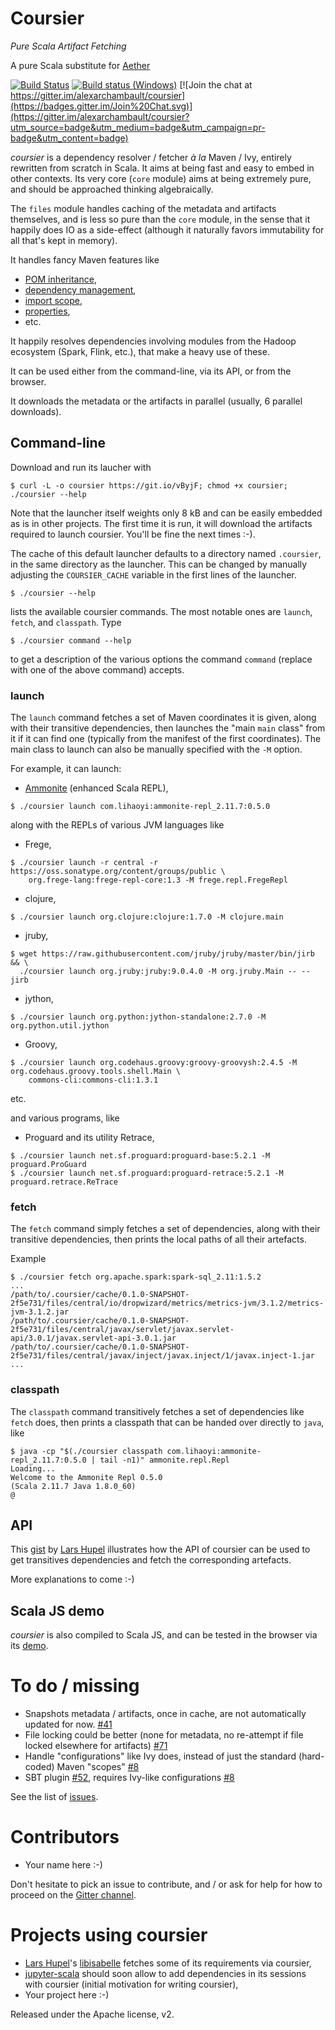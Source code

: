 # Coursier

*Pure Scala Artifact Fetching*

A pure Scala substitute for [Aether](http://www.eclipse.org/aether/)

[![Build Status](https://travis-ci.org/alexarchambault/coursier.svg?branch=master)](https://travis-ci.org/alexarchambault/coursier)
[![Build status (Windows)](https://ci.appveyor.com/api/projects/status/trtum5b7washfbj9?svg=true)](https://ci.appveyor.com/project/alexarchambault/coursier)
[![Join the chat at https://gitter.im/alexarchambault/coursier](https://badges.gitter.im/Join%20Chat.svg)](https://gitter.im/alexarchambault/coursier?utm_source=badge&utm_medium=badge&utm_campaign=pr-badge&utm_content=badge)

*coursier* is a dependency resolver / fetcher *à la* Maven / Ivy, entirely
rewritten from scratch in Scala. It aims at being fast and easy to embed
in other contexts. Its very core (`core` module) aims at being
extremely pure, and should be approached thinking algebraically.

The `files` module handles caching of the metadata and artifacts themselves,
and is less so pure than the `core` module, in the sense that it happily
does IO as a side-effect (although it naturally favors immutability for all
that's kept in memory).

It handles fancy Maven features like
* [POM inheritance](http://books.sonatype.com/mvnref-book/reference/pom-relationships-sect-project-relationships.html#pom-relationships-sect-project-inheritance),
* [dependency management](http://books.sonatype.com/mvnex-book/reference/optimizing-sect-dependencies.html),
* [import scope](https://maven.apache.org/guides/introduction/introduction-to-dependency-mechanism.html#Importing_Dependencies),
* [properties](http://books.sonatype.com/mvnref-book/reference/resource-filtering-sect-properties.html),
* etc.

It happily resolves dependencies involving modules from the Hadoop ecosystem (Spark, Flink, etc.), that
make a heavy use of these.

It can be used either from the command-line, via its API, or from the browser.

It downloads the metadata or the artifacts in parallel (usually, 6 parallel
downloads).

## Command-line

Download and run its laucher with
```
$ curl -L -o coursier https://git.io/vByjF; chmod +x coursier; ./coursier --help
```

Note that the launcher itself weights only 8 kB and can be easily
embedded as is in other projects.
The first time it is run, it will download the artifacts required to launch
coursier. You'll be fine the next times :-).

The cache of this default launcher defaults to a directory named `.coursier`,
in the same directory as the launcher. This can be changed by manually adjusting
the `COURSIER_CACHE` variable in the first lines of the launcher.

```
$ ./coursier --help
```
lists the available coursier commands. The most notable ones are `launch`,
`fetch`, and `classpath`. Type
```
$ ./coursier command --help
```
to get a description of the various options the command `command` (replace with one
of the above command) accepts.

### launch

The `launch` command fetches a set of Maven coordinates it is given, along
with their transitive dependencies, then launches the "main `main` class" from
it if it can find one (typically from the manifest of the first coordinates).
The main class to launch can also be manually specified with the `-M` option.

For example, it can launch:

* [Ammonite](https://github.com/lihaoyi/Ammonite) (enhanced Scala REPL),
```
$ ./coursier launch com.lihaoyi:ammonite-repl_2.11.7:0.5.0
```

along with the REPLs of various JVM languages like

* Frege,
```
$ ./coursier launch -r central -r https://oss.sonatype.org/content/groups/public \
    org.frege-lang:frege-repl-core:1.3 -M frege.repl.FregeRepl
```

* clojure,
```
$ ./coursier launch org.clojure:clojure:1.7.0 -M clojure.main
```

* jruby,
```
$ wget https://raw.githubusercontent.com/jruby/jruby/master/bin/jirb && \
  ./coursier launch org.jruby:jruby:9.0.4.0 -M org.jruby.Main -- -- jirb
```

* jython,
```
$ ./coursier launch org.python:jython-standalone:2.7.0 -M org.python.util.jython
```

* Groovy,
```
$ ./coursier launch org.codehaus.groovy:groovy-groovysh:2.4.5 -M org.codehaus.groovy.tools.shell.Main \
    commons-cli:commons-cli:1.3.1
```

etc.

and various programs, like

* Proguard and its utility Retrace,
```
$ ./coursier launch net.sf.proguard:proguard-base:5.2.1 -M proguard.ProGuard
$ ./coursier launch net.sf.proguard:proguard-retrace:5.2.1 -M proguard.retrace.ReTrace
```

### fetch

The `fetch` command simply fetches a set of dependencies, along with their
transitive dependencies, then prints the local paths of all their artefacts.

Example
```
$ ./coursier fetch org.apache.spark:spark-sql_2.11:1.5.2
...
/path/to/.coursier/cache/0.1.0-SNAPSHOT-2f5e731/files/central/io/dropwizard/metrics/metrics-jvm/3.1.2/metrics-jvm-3.1.2.jar
/path/to/.coursier/cache/0.1.0-SNAPSHOT-2f5e731/files/central/javax/servlet/javax.servlet-api/3.0.1/javax.servlet-api-3.0.1.jar
/path/to/.coursier/cache/0.1.0-SNAPSHOT-2f5e731/files/central/javax/inject/javax.inject/1/javax.inject-1.jar
...
```

### classpath

The `classpath` command transitively fetches a set of dependencies like
`fetch` does, then prints a classpath that can be handed over directly
to `java`, like
```
$ java -cp "$(./coursier classpath com.lihaoyi:ammonite-repl_2.11.7:0.5.0 | tail -n1)" ammonite.repl.Repl
Loading...
Welcome to the Ammonite Repl 0.5.0
(Scala 2.11.7 Java 1.8.0_60)
@
```

## API

This [gist](https://gist.github.com/larsrh/42da43aa74dc4e78aa59) by [Lars Hupel](https://github.com/larsrh/)
illustrates how the API of coursier can be used to get transitives dependencies
and fetch the corresponding artefacts.

More explanations to come :-)

## Scala JS demo

*coursier* is also compiled to Scala JS, and can be tested in the browser via its
[demo](http://alexarchambault.github.io/coursier/#demo).

# To do / missing

- Snapshots metadata / artifacts, once in cache, are not automatically
updated for now. [#41](https://github.com/alexarchambault/coursier/issues/41)
- File locking could be better (none for metadata, no re-attempt if file locked elsewhere for artifacts) [#71](https://github.com/alexarchambault/coursier/issues/71)
- Handle "configurations" like Ivy does, instead of just the standard
(hard-coded) Maven "scopes" [#8](https://github.com/alexarchambault/coursier/issues/8)
- SBT plugin [#52](https://github.com/alexarchambault/coursier/issues/52),
requires Ivy-like configurations [#8](https://github.com/alexarchambault/coursier/issues/8)

See the list of [issues](https://github.com/alexarchambault/coursier/issues).

# Contributors

- Your name here :-)

Don't hesitate to pick an issue to contribute, and / or ask for help for how to proceed
on the [Gitter channel](https://gitter.im/alexarchambault/coursier).

# Projects using coursier

- [Lars Hupel](https://github.com/larsrh/)'s [libisabelle](https://github.com/larsrh/libisabelle) fetches
some of its requirements via coursier,
- [jupyter-scala](https://github.com/alexarchambault/jupyter-scala) should soon allow
to add dependencies in its sessions with coursier (initial motivation for writing coursier),
- Your project here :-)


Released under the Apache license, v2.
